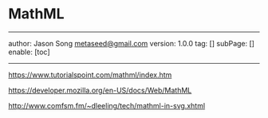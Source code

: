 # MathML
---
author: Jason Song <metaseed@gmail.com>
version: 1.0.0
tag: []
subPage: []
enable: [toc]

---

https://www.tutorialspoint.com/mathml/index.htm

https://developer.mozilla.org/en-US/docs/Web/MathML

http://www.comfsm.fm/~dleeling/tech/mathml-in-svg.xhtml

